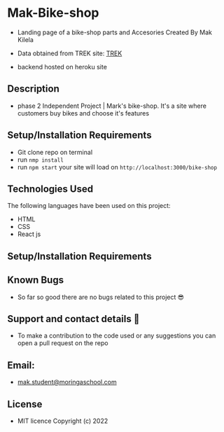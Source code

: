 # Mak-Bike-shop

* Landing page of a bike-shop parts and Accesories
Created By Mak Kilela

* Data obtained from TREK site: [TREK](https://www.trekbikes.com) 

* backend hosted on heroku site 

## Description
* phase 2 Independent Project | Mark's bike-shop. It's a site where customers buy bikes and choose it's features

## Setup/Installation Requirements

* Git clone repo on terminal
* run ```nmp install```
* run ```npm start```
your site will load on  ```http://localhost:3000/bike-shop```

## Technologies Used
The following languages have been used on this project:

* HTML
* CSS
* React js 

## Setup/Installation Requirements


## Known Bugs
* So far so good there are no bugs related to this project 😎

## Support and contact details 🙂
* To make a contribution to the code used or any suggestions you can open a pull request on the repo

## Email:
* mak.student@moringaschool.com

## License
* MIT licence Copyright (c) 2022 


